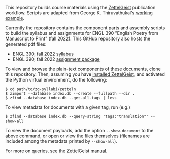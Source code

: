 This repository builds course materials using the [ZettelGeist](https://zettelgeist.org/) publication workflow.
Scripts are adapted from George K. Thiruvathukal's [working example](https://github.com/ZettelGeist/zg-tutorial/tree/master/a-working-example).

Currently the repository contains the component parts and assembly scripts to build the syllabus and assignments for ENGL 390 "English Poetry from Manuscript to Print" (fall 2022).
This GitHub repository also hosts the generated pdf files:

- ENGL 390, fall 2022 [syllabus](https://icornelius.github.io/zg-syllabi/files/engl390-2022-fall.pdf)
- ENGL 390, fall 2022 [assignment package](https://icornelius.github.io/zg-syllabi/files/engl390-2022-fall-assignments.pdf)

To view and browse the plain-text components of these documents, clone this repository.
Then, assuming you have [installed ZettelGeist](https://github.com/ZettelGeist/zettelgeist/wiki/Installing-the-Tools), and activated the Python virtual environment, do the following:

```shell
$ cd path/to/zg-syllabi/zetteln
$ zimport --database index.db --create --fullpath --dir .
$ zfind --database index.db --get-all-tags | less
```

To view metadata for documents with a given tag, run (e.g.)

```shell
$ zfind --database index.db --query-string 'tags:"translation"' --show-all
```

To view the document payloads, add the option `--show-document` to the above command, or open or view the files themselves (filenames are included among the metadata printed by `--show-all`).

For more on queries, see the ZettelGeist [manual](https://github.com/ZettelGeist/zettelgeist/wiki/Manual#zfind).
